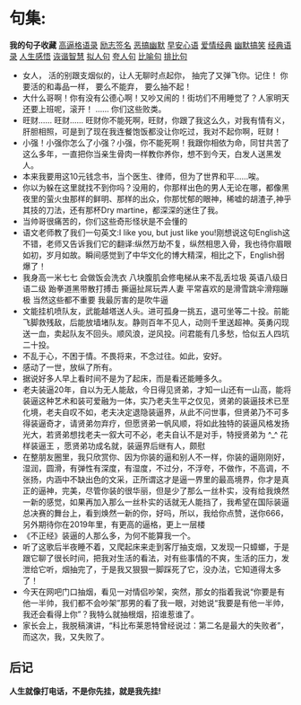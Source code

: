 # 句集:

**我的句子收藏**
[高逼格语录](sentence01.md)
[励志签名](sentence02.md)
[恶搞幽默](sentence03.md)
[早安心语](sentence04.md)
[爱情经典](sentence05.md)
[幽默搞笑](sentence06.md)
[经典语录](sentence07.md)
[人生感悟](sentence08.md)
[诙谐智慧](sentence09.md)
[拟人句](sentence10.md)
[夸人句](sentence11.md)
[比喻句](sentence12.md)
[排比句](sentence13.md)

- 女人， 活的别跟支烟似的，让人无聊时点起你， 抽完了又弹飞你。记住！ 你要活的和毒品一样， 要么不能弃， 要么抽不起！ 
- 大什么哥啊！你有没有公德心啊！又吵又闹的！街坊们不用睡觉了？人家明天还要上班呢，滚开！ …… 你们这些败类。
- 旺财...... 旺财...... 旺财你不能死啊，旺财，你跟了我这么久，对我有情有义，肝胆相照，可是到了现在我连餐饱饭都没让你吃过，我对不起你啊，旺财！
- 小强！小强你怎么了小强？小强，你不能死啊！我跟你相依为命，同甘共苦了这么多年，一直把你当亲生骨肉一样教你养你，想不到今天，白发人送黑发人。
- 本来我要用这10元钱念书，当个医生、律师，但为了世界和平……唉。
- 你以为躲在这里就找不到你吗？没用的，你那样出色的男人无论在哪，都像黑夜里的萤火虫那样的鲜明、那样的出众，你那忧郁的眼神，稀嘘的胡渣子,神乎其技的刀法，还有那杯Dry martine，都深深的迷住了我。
- 当帅哥很痛苦的，你们这些奇形怪状是不会懂的
- 语文老师教了我们一句英文:I like you, but just like you!刚想说这句English这不错，老师又告诉我们它的翻译:纵然万劫不复，纵然相思入骨，我也待你眉眼如初，岁月如故。瞬间感觉到了中华文化的博大精深，相比之下，English弱爆了！
- 我身高一米七七 会做饭会洗衣 八块腹肌会修电梯从来不乱丢垃圾 英语八级日语二级 跆拳道黑带散打搏击 撕逼扯屌玩弄人妻 平常喜欢的是滑雪跳伞滑翔蹦极 当然这些都不重要 我最厉害的是吹牛逼
- 文能挂机喷队友，武能越塔送人头。进可孤身一挑五，退可坐等二十投。前能飞脚救残敌，后能放墙堵队友。静则百年不见人，动则千里送超神。英勇闪现送一血，卖起队友不回头。顺风浪，逆风投。问君能有几多愁，恰似五人四坑二十投。
- 不乱于心，不困于情。不畏将来，不念过往。如此，安好。
- 感动了一世，放纵了所有。
- 据说好多人早上看时间不是为了起床，而是看还能睡多久。
- 老夫装逼20年，自以为无人能敌，今日得见贤弟，才知一山还有一山高，能将装逼这种艺术和装可爱融为一体，实乃老夫生平之仅见，贤弟的装逼技术已至化境，老夫自叹不如，老夫决定退隐装逼界，从此不问世事，但贤弟乃不可多得装逼奇才，请贤弟勿弃疗，但愿贤弟一帆风顺，将如此独特的装逼风格发扬光大，若贤弟想找老夫一叙大可不必，老夫自认不是对手，特授贤弟为 ^_^ 花样装逼王 ，愿贤弟功成名就，装逼界后继有人，颇慰
- 在整朋友圈里，我只欣赏你、因为你装的逼和别人不一样，你装的逼刚刚好，湿润，圆滑，有弹性有深度，有湿度，不过分，不浮夸，不做作，不高调，不张扬，内涵中不缺出色的文采，正所谓这才是逼一界里的最高境界，你才是真正的逼神，完美，尽管你装的很华丽，但是少了那么一丝朴实，没有给我焕然一新的感觉，如果再加入那么一丝朴实的话就无人能挡了，我希望在国际装逼总决赛的舞台上，看到焕然一新的你，好吗，所以，我给你点赞，送你666，另外期待你在2019年里，有更高的逼格，更上一层楼
- 《不正经》装逼的人那么多，为何不能算我一个。
- 听了这歌后半夜睡不着，又爬起床来走到客厅抽支烟，又发现一只蟑螂，于是跟它聊了很长时间，把我对生活的看法，对有些事情的不爽，生活的压力，发泄给它听，烟抽完了，于是我又狠狠一脚踩死了它，没办法，它知道得太多了！
- 今天在网吧门口抽烟，看见一对情侣吵架，突然，那女的指着我说“你要是有他一半帅，我们都不会吵架”那男的看了我一眼，对她说“我要是有他一半帅，我还会看得上你”？我特么就抽根烟，招谁惹谁了。
- 家长会上，我脱稿演讲，“科比布莱恩特曾经说过：第二名是最大的失败者”，而这次，我，又失败了。
## 后记
**人生就像打电话，不是你先挂，就是我先挂!**
